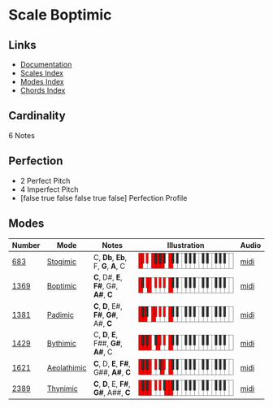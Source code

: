 # Scale Boptimic

## Links

- [Documentation](index.md)
- [Scales Index](Scales.md)
- [Modes Index](Modes.md)
- [Chords Index](Chords.md)

## Cardinality

6 Notes

## Perfection

- 2 Perfect Pitch
- 4 Imperfect Pitch
- [false true false false true false] Perfection Profile

## Modes

| Number | Mode | Notes | Illustration | Audio |
|--------|------|-------|--------------|-------|
| [683](https://ianring.com/musictheory/scales/683) | [Stogimic](ModeStogimic.md) | C, **Db**, **Eb**, F, **G**, **A**, C | ![CNaturalStogimic](ModeCNaturalStogimic.png) | [midi](https://github.com/edipermadi/music/blob/main/docs/ModeCNaturalStogimic.mid?raw=true) | 
| [1369](https://ianring.com/musictheory/scales/1369) | [Boptimic](ModeBoptimic.md) | **C**, D#, **E**, **F#**, G#, **A#**, **C** | ![CNaturalBoptimic](ModeCNaturalBoptimic.png) | [midi](https://github.com/edipermadi/music/blob/main/docs/ModeCNaturalBoptimic.mid?raw=true) | 
| [1381](https://ianring.com/musictheory/scales/1381) | [Padimic](ModePadimic.md) | **C**, **D**, E#, **F#**, **G#**, A#, **C** | ![CNaturalPadimic](ModeCNaturalPadimic.png) | [midi](https://github.com/edipermadi/music/blob/main/docs/ModeCNaturalPadimic.mid?raw=true) | 
| [1429](https://ianring.com/musictheory/scales/1429) | [Bythimic](ModeBythimic.md) | C, **D**, **E**, F##, **G#**, **A#**, C | ![CNaturalBythimic](ModeCNaturalBythimic.png) | [midi](https://github.com/edipermadi/music/blob/main/docs/ModeCNaturalBythimic.mid?raw=true) | 
| [1621](https://ianring.com/musictheory/scales/1621) | [Aeolathimic](ModeAeolathimic.md) | **C**, D, **E**, **F#**, G##, **A#**, **C** | ![CNaturalAeolathimic](ModeCNaturalAeolathimic.png) | [midi](https://github.com/edipermadi/music/blob/main/docs/ModeCNaturalAeolathimic.mid?raw=true) | 
| [2389](https://ianring.com/musictheory/scales/2389) | [Thynimic](ModeThynimic.md) | **C**, **D**, E, **F#**, **G#**, A##, **C** | ![CNaturalThynimic](ModeCNaturalThynimic.png) | [midi](https://github.com/edipermadi/music/blob/main/docs/ModeCNaturalThynimic.mid?raw=true) | 
